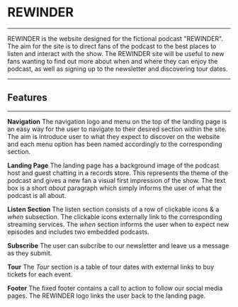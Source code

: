 # REWINDER
---
REWINDER is the website designed for the fictional podcast "REWINDER". The aim for the site is to direct fans of the podcast to the best places to listen and interact with the show. The REWINDER site will be useful to new fans wanting to find out more about when and where they can enjoy the podcast, as well as signing up to the newsletter and discovering tour dates. 

---
## Features
---
__Navigation__
The navigation logo and menu on the top of the landing page is an easy way for the user to navigate to their desired section within the site. The aim is introduce user to what they expect to discover on the website and each menu option has been named accordingly to the corresponding section. 

__Landing Page__
The landing page has a background image of the podcast host and guest chatting in a records store. This represents the theme of the podcast and gives a new fan a visual first impression of the show. The text box is a short _about_ paragraph which simply informs the user of what the podcast is all about.

__Listen Section__
The listen section consists of a row of clickable icons & a _when_ subsection. The clickable icons externally link to the corresponding streaming services. The _when_ section informs the user when to expect new episodes and includes two embedded podcasts. 

__Subscribe__
The user can subcribe to our newsletter and leave us a message as they submit.

__Tour__
The _Tour_ section is a table of tour dates with external links to buy tickets for each event.

__Footer__
The fixed footer contains a call to action to follow our social media pages. The REWINDER logo links the user back to the landing page. 
